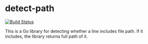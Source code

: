 # detect-path
[![Build Status](https://travis-ci.org/ktakuya/detect-path.svg?branch=master)](https://travis-ci.org/ktakuya/detect-path)


This is a Go library for detecting whether a line includes file path.
If it includes, the library returns full path of it.
